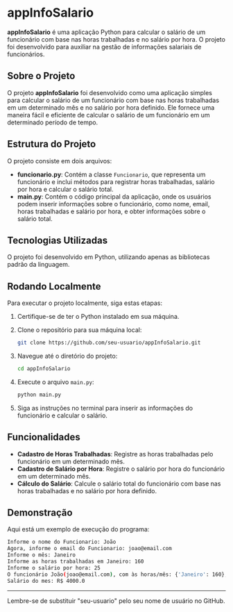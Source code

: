 # appInfoSalario

**appInfoSalario** é uma aplicação Python para calcular o salário de um funcionário com base nas horas trabalhadas e no salário por hora. O projeto foi desenvolvido para auxiliar na gestão de informações salariais de funcionários.

## Sobre o Projeto

O projeto **appInfoSalario** foi desenvolvido como uma aplicação simples para calcular o salário de um funcionário com base nas horas trabalhadas em um determinado mês e no salário por hora definido. Ele fornece uma maneira fácil e eficiente de calcular o salário de um funcionário em um determinado período de tempo.

## Estrutura do Projeto

O projeto consiste em dois arquivos:

- **funcionario.py**: Contém a classe `Funcionario`, que representa um funcionário e inclui métodos para registrar horas trabalhadas, salário por hora e calcular o salário total.
- **main.py**: Contém o código principal da aplicação, onde os usuários podem inserir informações sobre o funcionário, como nome, email, horas trabalhadas e salário por hora, e obter informações sobre o salário total.

## Tecnologias Utilizadas

O projeto foi desenvolvido em Python, utilizando apenas as bibliotecas padrão da linguagem.

## Rodando Localmente

Para executar o projeto localmente, siga estas etapas:

1. Certifique-se de ter o Python instalado em sua máquina.

2. Clone o repositório para sua máquina local:

   ```bash
   git clone https://github.com/seu-usuario/appInfoSalario.git
   ```

3. Navegue até o diretório do projeto:

   ```bash
   cd appInfoSalario
   ```

4. Execute o arquivo `main.py`:

   ```bash
   python main.py
   ```

5. Siga as instruções no terminal para inserir as informações do funcionário e calcular o salário.

## Funcionalidades

- **Cadastro de Horas Trabalhadas**: Registre as horas trabalhadas pelo funcionário em um determinado mês.
- **Cadastro de Salário por Hora**: Registre o salário por hora do funcionário em um determinado mês.
- **Cálculo do Salário**: Calcule o salário total do funcionário com base nas horas trabalhadas e no salário por hora definido.

## Demonstração

Aqui está um exemplo de execução do programa:

```bash
Informe o nome do Funcionario: João
Agora, informe o email do Funcionario: joao@email.com
Informe o mês: Janeiro
Informe as horas trabalhadas em Janeiro: 160
Informe o salário por hora: 25
O funcionário João(joao@email.com), com às horas/mês: {'Janeiro': 160}, e salário-hora: {'Janeiro': 25.0}
Salário do mes: R$ 4000.0
```

---

Lembre-se de substituir "seu-usuario" pelo seu nome de usuário no GitHub.
